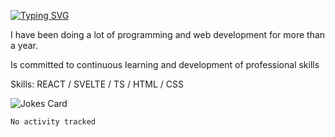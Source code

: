 [![Typing SVG](https://readme-typing-svg.herokuapp.com?font=Turret+Road&height=30&lines=HI!+I%60m+Frontend+Developer)](https://git.io/typing-svg)

I have been doing a lot of programming and web development for more than a year.

Is committed to continuous learning and development of professional skills

Skills: REACT / SVELTE / TS / HTML / CSS

![Jokes Card](https://readme-jokes.vercel.app/api?theme=react)

<!--START_SECTION:waka-->

```text
No activity tracked
```

<!--END_SECTION:waka-->
